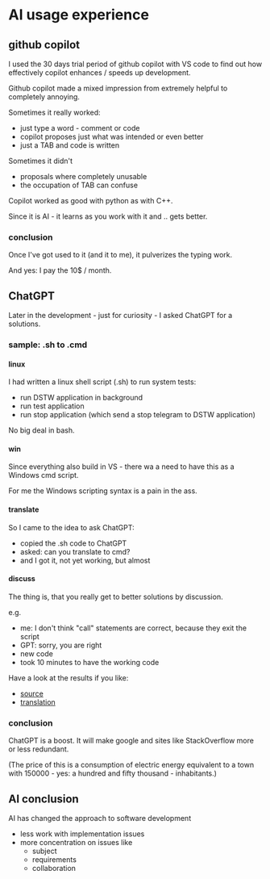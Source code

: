 # AI usage experience
## github copilot
I used the 30 days trial period of github copilot with VS code to find out how effectively copilot enhances / speeds up development.

Github copilot made a mixed impression from extremely helpful to completely annoying.

Sometimes it really worked:
- just type a word - comment or code
- copilot proposes just what was intended or even better
- just a TAB and code is written

Sometimes it didn't
- proposals where completely unusable
- the occupation of TAB can confuse

Copilot worked as good with python as with C++.

Since it is AI - it learns as you work with it and .. gets better.

### conclusion

Once I've got used to it (and it to me), it pulverizes the typing work.

And yes: I pay the 10$ / month.

## ChatGPT
Later in the development - just for curiosity - I asked ChatGPT for a solutions.

### sample: .sh to .cmd
#### linux
I had written a linux shell script (.sh) to run system tests:
- run DSTW application in background
- run test application
- run stop application (which send a stop telegram to DSTW application)

No big deal in bash.

#### win
Since everything also build in VS - there wa a need to have this as a Windows cmd script.

For me the Windows scripting syntax is a pain in the ass.

#### translate
So I came to the idea to ask ChatGPT:
- copied the .sh code to ChatGPT
- asked: can you translate to cmd?
- and I got it, not yet working, but almost

#### discuss
The thing is, that you really get to better solutions by discussion.

e.g.
- me: I don't think "call" statements are correct, because they exit the script
- GPT: sorry, you are right
- new code
- took 10 minutes to have the working code

Have a look at the results if you like:
-   [source](make/runSystemTests.sh)
-   [translation](make/runSystemTests.cmd) 

### conclusion
ChatGPT is a boost. It will make google and sites like StackOverflow more or less redundant.

(The price of this is a consumption of electric energy equivalent to a town with 150000 - yes: a hundred and fifty thousand - inhabitants.)

## AI conclusion
AI has changed the approach to software development
- less work with implementation issues
- more concentration on issues like
    - subject
    - requirements
    - collaboration
